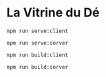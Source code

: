 # La Vitrine du Dé

`npm run serve:client`

`npm run serve:server`

`npm run build:client`

`npm run build:server`
